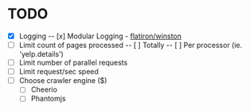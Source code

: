# TODO

- [x] Logging
  -- [x] Modular Logging - [flatiron/winston](https://github.com/flatiron/winston)
- [ ] Limit count of pages processed
  -- [ ] Totally
  -- [ ] Per processor (ie. 'yelp.details')
- [ ] Limit number of parallel requests
- [ ] Limit request/sec speed
- [ ] Choose crawler engine ($)
  - [ ] Cheerio
  - [ ] Phantomjs

